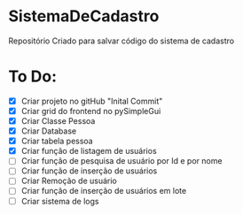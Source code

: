 # SistemaDeCadastro
Repositório Criado para salvar código do sistema de cadastro

# To Do:
- [x] Criar projeto no gitHub "Inital Commit"
- [x] Criar grid do frontend no pySimpleGui
- [x] Criar Classe Pessoa
- [x] Criar Database
- [x] Criar tabela pessoa
- [x] Criar função de listagem de usuários
- [ ] Criar função de pesquisa de usuário por Id e por nome
- [ ] Criar função de inserção de usuários
- [ ] Criar Remoção de usuário
- [ ] Criar função de inserção de usuários em lote
- [ ] Criar sistema de logs
